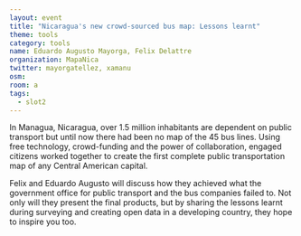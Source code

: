 ```yaml
---
layout: event
title: "Nicaragua's new crowd-sourced bus map: Lessons learnt"
theme: tools
category: tools
name: Eduardo Augusto Mayorga, Felix Delattre
organization: MapaNica
twitter: mayorgatellez, xamanu
osm:
room: a
tags:
  - slot2
---
```

In Managua, Nicaragua, over 1.5 million inhabitants are dependent on public transport but until now there had been no map of the 45 bus lines. Using free technology, crowd-funding and the power of collaboration, engaged citizens worked together to create the first complete public transportation map of any Central American capital.

Felix and Eduardo Augusto will discuss how they achieved what the government office for public transport and the bus companies failed to. Not only will they present the final products, but by sharing the lessons learnt during surveying and creating open data in a developing country, they hope to inspire you too.
